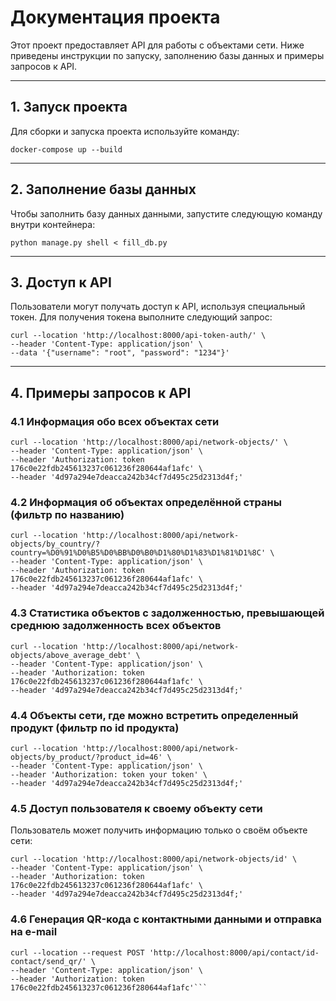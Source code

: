 # Документация проекта

Этот проект предоставляет API для работы с объектами сети. Ниже приведены инструкции по запуску, заполнению базы данных и примеры запросов к API.

---

## 1. Запуск проекта

Для сборки и запуска проекта используйте команду:
```
docker-compose up --build
```
---

## 2. Заполнение базы данных

Чтобы заполнить базу данных данными, запустите следующую команду внутри контейнера:
```
python manage.py shell < fill_db.py
```
---

## 3. Доступ к API

Пользователи могут получать доступ к API, используя специальный токен. Для получения токена выполните следующий запрос:
```
curl --location 'http://localhost:8000/api-token-auth/' \
--header 'Content-Type: application/json' \
--data '{"username": "root", "password": "1234"}'
```
---

## 4. Примеры запросов к API

### 4.1 Информация обо всех объектах сети
```
curl --location 'http://localhost:8000/api/network-objects/' \
--header 'Content-Type: application/json' \
--header 'Authorization: token 176c0e22fdb245613237c061236f280644af1afc' \
--header '4d97a294e7deacca242b34cf7d495c25d2313d4f;'
```
### 4.2 Информация об объектах определённой страны (фильтр по названию)
```
curl --location 'http://localhost:8000/api/network-objects/by_country/?country=%D0%91%D0%B5%D0%BB%D0%B0%D1%80%D1%83%D1%81%D1%8C' \
--header 'Content-Type: application/json' \
--header 'Authorization: token 176c0e22fdb245613237c061236f280644af1afc' \
--header '4d97a294e7deacca242b34cf7d495c25d2313d4f;'
```
### 4.3 Статистика объектов с задолженностью, превышающей среднюю задолженность всех объектов
```
curl --location 'http://localhost:8000/api/network-objects/above_average_debt' \
--header 'Content-Type: application/json' \
--header 'Authorization: token 176c0e22fdb245613237c061236f280644af1afc' \
--header '4d97a294e7deacca242b34cf7d495c25d2313d4f;'
```
### 4.4 Объекты сети, где можно встретить определенный продукт (фильтр по id продукта)
```
curl --location 'http://localhost:8000/api/network-objects/by_product/?product_id=46' \
--header 'Content-Type: application/json' \
--header 'Authorization: token your token' \
--header '4d97a294e7deacca242b34cf7d495c25d2313d4f;'
```
### 4.5 Доступ пользователя к своему объекту сети

Пользователь может получить информацию только о своём объекте сети:
```
curl --location 'http://localhost:8000/api/network-objects/id' \
--header 'Content-Type: application/json' \
--header 'Authorization: token 176c0e22fdb245613237c061236f280644af1afc' \
--header '4d97a294e7deacca242b34cf7d495c25d2313d4f;'
```
### 4.6 Генерация QR-кода с контактными данными и отправка на e-mail
```
curl --location --request POST 'http://localhost:8000/api/contact/id-contact/send_qr/' \
--header 'Content-Type: application/json' \
--header 'Authorization: token 176c0e22fdb245613237c061236f280644af1afc'```
